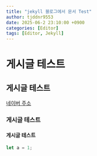 ```yaml
---
title: "jekyll 블로그에서 문서 Test"
author: tjddnr9553
date: 2025-06-2 23:10:00 +0900
categories: [Editor]
tags: [Editor, Jekyll]
---
```


# 게시글 테스트

## 게시글 테스트
[네이버 주소](https://naver.com)

### 게시글 테스트

#### 게시글 테스트

```javascript
let a = 1;
```

